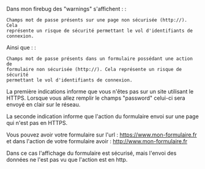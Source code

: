 Dans mon firebug des "warnings" s'affichent : :

    Champs mot de passe présents sur une page non sécurisée (http://). Cela
    représente un risque de sécurité permettant le vol d'identifiants de
    connexion.

Ainsi que : :

    Champs mot de passe présents dans un formulaire possédant une action de
    formulaire non sécurisée (http://). Cela représente un risque de sécurité
    permettant le vol d'identifiants de connexion.

La première indications informe que vous n'êtes pas sur un site
utilisant le HTTPS. Lorsque vous allez remplir le champs "password"
celui-ci sera envoyé en clair sur le réseau.

La seconde indication informe que l'action du formulaire envoi sur une
page qui n'est pas en HTTPS.

Vous pouvez avoir votre formulaire sur l'url :
<https://www.mon-formulaire.fr> et dans l'action de votre formulaire
avoir : <http://www.mon-formulaire.fr>

Dans ce cas l'affichage du formulaire est sécurisé, mais l'envoi des
données ne l'est pas vu que l'action est en http.

